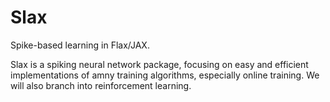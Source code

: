 # Slax

Spike-based learning in Flax/JAX.

Slax is a spiking neural network package, focusing on easy and efficient implementations of amny training algorithms, especially online training. We will also branch into reinforcement learning.